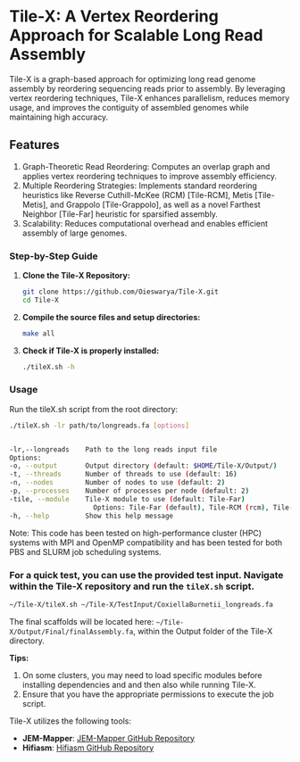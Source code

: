 # Tile-X: A Vertex Reordering Approach for Scalable Long Read Assembly

Tile-X is a graph-based approach for optimizing long read genome assembly by reordering sequencing reads prior to assembly. By leveraging vertex reordering techniques, Tile-X enhances parallelism, reduces memory usage, and improves the contiguity of assembled genomes while maintaining high accuracy.

## Features

1. Graph-Theoretic Read Reordering: Computes an overlap graph and applies vertex reordering techniques to improve assembly efficiency.
2. Multiple Reordering Strategies: Implements standard reordering heuristics like Reverse Cuthill-McKee (RCM) [Tile-RCM], Metis [Tile-Metis], and Grappolo [Tile-Grappolo], as well as a novel Farthest Neighbor [Tile-Far] heuristic for sparsified assembly.
3. Scalability: Reduces computational overhead and enables efficient assembly of large genomes.

### Step-by-Step Guide

1. **Clone the Tile-X Repository:**

   ```bash
   git clone https://github.com/Oieswarya/Tile-X.git
   cd Tile-X

2. **Compile the source files and setup directories:**

   ```bash
   make all

3. **Check if Tile-X is properly installed:**

   ```bash
   ./tileX.sh -h


### Usage
Run the tileX.sh script from the root directory:

```bash
./tileX.sh -lr path/to/longreads.fa [options]


-lr,--longreads    Path to the long reads input file
Options:
-o, --output       Output directory (default: $HOME/Tile-X/Output/)
-t, --threads      Number of threads to use (default: 16)
-n, --nodes        Number of nodes to use (default: 2)
-p, --processes    Number of processes per node (default: 2)
-tile, --module    Tile-X module to use (default: Tile-Far)
                     Options: Tile-Far (default), Tile-RCM (rcm), Tile-Metis (met), Tile-Grappolo (grap)
-h, --help         Show this help message
```

Note:
This code has been tested on high-performance cluster (HPC) systems with MPI and OpenMP compatibility and has been tested for both PBS and SLURM job scheduling systems.


### For a quick test, you can use the provided test input. Navigate within the Tile-X repository and run the `tileX.sh` script. 

```bash
~/Tile-X/tileX.sh ~/Tile-X/TestInput/CoxiellaBurnetii_longreads.fa
```

The final scaffolds will be located here: `~/Tile-X/Output/Final/finalAssembly.fa`, within the Output folder of the Tile-X directory.




**Tips:**
1. On some clusters, you may need to load specific modules before installing dependencies and and then also while running Tile-X.
2. Ensure that you have the appropriate permissions to execute the job script.

Tile-X utilizes the following tools:

- **JEM-Mapper**: [JEM-Mapper GitHub Repository](https://github.com/TazinRahman1105050/JEM-Mapper)
- **Hifiasm**: [Hifiasm GitHub Repository](https://github.com/chhylp123/hifiasm)
